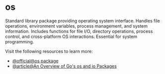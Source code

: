# os

Standard library package providing operating system interface. Handles file operations, environment variables, process management, and system information. Includes functions for file I/O, directory operations, process control, and cross-platform OS interactions. Essential for system programming.

Visit the following resources to learn more:

- [@official@os package](https://pkg.go.dev/os)
- [@article@An Overview of Go's os and io Packages](https://reintech.io/blog/an-overview-of-gos-os-and-io-packages)